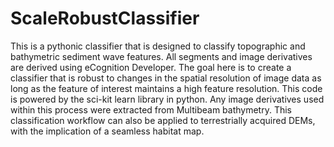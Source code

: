 # ScaleRobustClassifier
This is a pythonic classifier that is designed to classify topographic and bathymetric sediment wave features. 
All segments and image derivatives are derived using eCognition Developer. The goal here is to create a classifier
that is robust to changes in the spatial resolution of image data as long as the feature of interest maintains a 
high feature resolution. This code is powered by the sci-kit learn library in python. Any image derivatives used 
within this process were extracted from Multibeam bathymetry. This classification workflow can also be applied to 
terrestrially acquired DEMs, with the implication of a seamless habitat map. 

